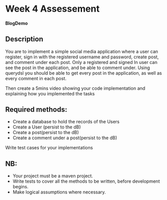 # Week 4 Assessement

#### BlogDemo

## Description
You are to implement a simple social media application where a user can register, sign in  with the registered username and password, create post, and comment under each post.
Only a registered and signed In user can see the post in the application, and be able to comment under. Using querydsl you should be able to get every post in the application, as well as every comment in each post.

Then create a 5mins video showing your code implementation and explaining how you implemented the tasks


## Required methods:
* Create a database to hold the records of the Users
* Create a User (persist to the dB)
* Create a post(persist to the dB)
* Create a comment under a post(persist to the dB)

Write test cases for your implementations 



## NB:
- Your project must be a maven project.
- Write tests to cover all the methods to be written, before development begins. 
- Make logical assumptions where necessary.
